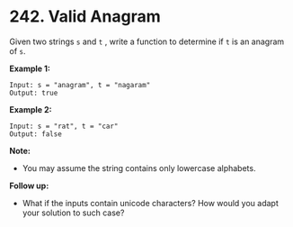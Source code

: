 # 242. Valid Anagram

Given two strings `s` and `t` , write a function to determine if `t` is an
anagram of `s`.

__Example 1:__

```
Input: s = "anagram", t = "nagaram"
Output: true
```

__Example 2:__

```
Input: s = "rat", t = "car"
Output: false
```

__Note:__

* You may assume the string contains only lowercase alphabets.

__Follow up:__

* What if the inputs contain unicode characters? How would you adapt your
  solution to such case?
